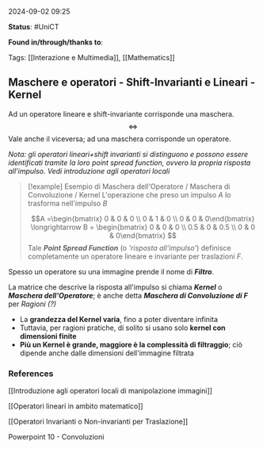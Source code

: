 2024-09-02 09:25

<b>Status</b>: #UniCT

<b>Found in/through/thanks to</b>: 

Tags: [[Interazione e Multimedia]], [[Mathematics]]

## Maschere e operatori - Shift-Invarianti e Lineari - Kernel

Ad un operatore lineare e shift-invariante corrisponde una maschera. 
$$\iff$$
Vale anche il viceversa; ad una maschera corrisponde un operatore.

*Nota: gli operatori lineari+shift invarianti si distinguono e possono essere identificati tramite la loro point spread function, ovvero la propria risposta all'impulso. Vedi introduzione agli operatori locali*

>[!example] Esempio di Maschera dell'Operatore / Maschera di Convoluzione / Kernel
>L'operazione che preso un impulso $A$ lo trasforma nell'impulso $B$
>
> $$A =\begin{bmatrix} 0 & 0 & 0 \\ 0 & 1 & 0 \\ 0 & 0 & 0\end{bmatrix} \longrightarrow B = \begin{bmatrix} 0 & 0 & 0 \\ 0.5 & 0 & 0.5 \\ 0 & 0 & 0\end{bmatrix} $$
> Tale ***Point Spread Function*** (o *'risposta all'impulso'*) definisce completamente un operatore lineare e invariante per traslazioni $F$. 

Spesso un operatore su una immagine prende il nome di ***Filtro***. 

La matrice che descrive la risposta all'impulso si chiama ***Kernel*** o ***Maschera dell'Operatore***; è anche detta ***Maschera di Convoluzione di F*** per *Ragioni (?)*

* La **grandezza del Kernel varia**, fino a poter diventare infinita
* Tuttavia, per ragioni pratiche, di solito si usano solo **kernel con dimensioni finite** 
* **Più un Kernel è grande, maggiore è la complessità di filtraggio**; ciò dipende anche dalle dimensioni dell'immagine filtrata

### References

[[Introduzione agli operatori locali di manipolazione immagini]]

[[Operatori lineari in ambito matematico]]

[[Operatori Invarianti o Non-invarianti per Traslazione]]

Powerpoint 10 - Convoluzioni